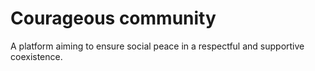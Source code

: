 # Courageous community
A platform aiming to ensure social peace in a respectful and supportive coexistence.
